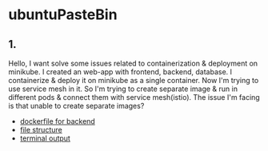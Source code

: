 # ubuntuPasteBin
## 1.  

Hello, I  want solve some issues related to containerization & deployment on minikube. 
I created an web-app with frontend, backend, database. I containerize & deploy it on minikube as a single container.
Now I'm trying to use service mesh in it. So I'm trying to create separate image & run in different pods & connect them with service mesh(istio).
The issue I'm facing is that unable to create separate images? 
- [dockerfile for backend   ](https://paste.ubuntu.com/p/JZBKkfxd9S/)
- [file structure   ](https://paste.ubuntu.com/p/h9QmYWGRNF/)
- [terminal output   ](https://paste.ubuntu.com/p/Mcp3M64kvh/)
